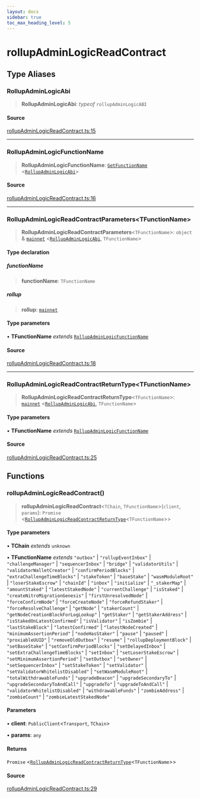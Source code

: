 ```yaml
---
layout: docs
sidebar: true
toc_max_heading_level: 5
---
```


# rollupAdminLogicReadContract

## Type Aliases

### RollupAdminLogicAbi

> **RollupAdminLogicAbi**: *typeof* `rollupAdminLogicABI`

#### Source

[rollupAdminLogicReadContract.ts:15](https://github.com/offchainlabs/arbitrum-orbit-sdk/blob/fa20b8d23170b5196c4c9cdb5fc2dfefa349f1c8/src/rollupAdminLogicReadContract.ts#L15)

***

### RollupAdminLogicFunctionName

> **RollupAdminLogicFunctionName**: [`GetFunctionName`](types/utils.md#getfunctionnametabi) \<[`RollupAdminLogicAbi`](rollupAdminLogicReadContract.md#rollupadminlogicabi)\>

#### Source

[rollupAdminLogicReadContract.ts:16](https://github.com/offchainlabs/arbitrum-orbit-sdk/blob/fa20b8d23170b5196c4c9cdb5fc2dfefa349f1c8/src/rollupAdminLogicReadContract.ts#L16)

***

### RollupAdminLogicReadContractParameters\<TFunctionName\>

> **RollupAdminLogicReadContractParameters**\<`TFunctionName`\>: `object` & [`mainnet`](chains.md#mainnet) \<[`RollupAdminLogicAbi`](rollupAdminLogicReadContract.md#rollupadminlogicabi), `TFunctionName`\>

#### Type declaration

##### functionName

> **functionName**: `TFunctionName`

##### rollup

> **rollup**: [`mainnet`](chains.md#mainnet)

#### Type parameters

• **TFunctionName** *extends* [`RollupAdminLogicFunctionName`](rollupAdminLogicReadContract.md#rollupadminlogicfunctionname)

#### Source

[rollupAdminLogicReadContract.ts:18](https://github.com/offchainlabs/arbitrum-orbit-sdk/blob/fa20b8d23170b5196c4c9cdb5fc2dfefa349f1c8/src/rollupAdminLogicReadContract.ts#L18)

***

### RollupAdminLogicReadContractReturnType\<TFunctionName\>

> **RollupAdminLogicReadContractReturnType**\<`TFunctionName`\>: [`mainnet`](chains.md#mainnet) \<[`RollupAdminLogicAbi`](rollupAdminLogicReadContract.md#rollupadminlogicabi), `TFunctionName`\>

#### Type parameters

• **TFunctionName** *extends* [`RollupAdminLogicFunctionName`](rollupAdminLogicReadContract.md#rollupadminlogicfunctionname)

#### Source

[rollupAdminLogicReadContract.ts:25](https://github.com/offchainlabs/arbitrum-orbit-sdk/blob/fa20b8d23170b5196c4c9cdb5fc2dfefa349f1c8/src/rollupAdminLogicReadContract.ts#L25)

## Functions

### rollupAdminLogicReadContract()

> **rollupAdminLogicReadContract**\<`TChain`, `TFunctionName`\>(`client`, `params`): `Promise` \<[`RollupAdminLogicReadContractReturnType`](rollupAdminLogicReadContract.md#rollupadminlogicreadcontractreturntypetfunctionname)\<`TFunctionName`\>\>

#### Type parameters

• **TChain** *extends* `unknown`

• **TFunctionName** *extends* `"outbox"` \| `"rollupEventInbox"` \| `"challengeManager"` \| `"sequencerInbox"` \| `"bridge"` \| `"validatorUtils"` \| `"validatorWalletCreator"` \| `"confirmPeriodBlocks"` \| `"extraChallengeTimeBlocks"` \| `"stakeToken"` \| `"baseStake"` \| `"wasmModuleRoot"` \| `"loserStakeEscrow"` \| `"chainId"` \| `"inbox"` \| `"initialize"` \| `"_stakerMap"` \| `"amountStaked"` \| `"latestStakedNode"` \| `"currentChallenge"` \| `"isStaked"` \| `"createNitroMigrationGenesis"` \| `"firstUnresolvedNode"` \| `"forceConfirmNode"` \| `"forceCreateNode"` \| `"forceRefundStaker"` \| `"forceResolveChallenge"` \| `"getNode"` \| `"stakerCount"` \| `"getNodeCreationBlockForLogLookup"` \| `"getStaker"` \| `"getStakerAddress"` \| `"isStakedOnLatestConfirmed"` \| `"isValidator"` \| `"isZombie"` \| `"lastStakeBlock"` \| `"latestConfirmed"` \| `"latestNodeCreated"` \| `"minimumAssertionPeriod"` \| `"nodeHasStaker"` \| `"pause"` \| `"paused"` \| `"proxiableUUID"` \| `"removeOldOutbox"` \| `"resume"` \| `"rollupDeploymentBlock"` \| `"setBaseStake"` \| `"setConfirmPeriodBlocks"` \| `"setDelayedInbox"` \| `"setExtraChallengeTimeBlocks"` \| `"setInbox"` \| `"setLoserStakeEscrow"` \| `"setMinimumAssertionPeriod"` \| `"setOutbox"` \| `"setOwner"` \| `"setSequencerInbox"` \| `"setStakeToken"` \| `"setValidator"` \| `"setValidatorWhitelistDisabled"` \| `"setWasmModuleRoot"` \| `"totalWithdrawableFunds"` \| `"upgradeBeacon"` \| `"upgradeSecondaryTo"` \| `"upgradeSecondaryToAndCall"` \| `"upgradeTo"` \| `"upgradeToAndCall"` \| `"validatorWhitelistDisabled"` \| `"withdrawableFunds"` \| `"zombieAddress"` \| `"zombieCount"` \| `"zombieLatestStakedNode"`

#### Parameters

• **client**: `PublicClient`\<`Transport`, `TChain`\>

• **params**: `any`

#### Returns

`Promise` \<[`RollupAdminLogicReadContractReturnType`](rollupAdminLogicReadContract.md#rollupadminlogicreadcontractreturntypetfunctionname)\<`TFunctionName`\>\>

#### Source

[rollupAdminLogicReadContract.ts:29](https://github.com/offchainlabs/arbitrum-orbit-sdk/blob/fa20b8d23170b5196c4c9cdb5fc2dfefa349f1c8/src/rollupAdminLogicReadContract.ts#L29)
